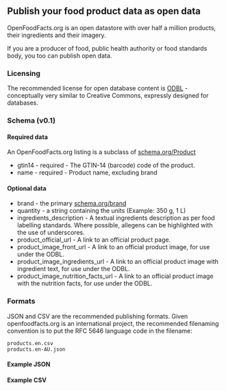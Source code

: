 ## Publish your food product data as open data

OpenFoodFacts.org is an open datastore with over half a million products, their ingredients and their imagery.

If you are a producer of food, public health authority or food standards body, you too can publish open data.

### Licensing

The recommended license for open database content is [ODBL](https://opendatacommons.org/licenses/odbl/) - conceptually very similar to Creative Commons, expressly designed for databases.

### Schema (v0.1)

#### Required data
An OpenFoodFacts.org listing is a subclass of [schema.org/Product](http://schema.org/Product)
 * gtin14	- required - The GTIN-14 (barcode) code of the product.
 * name - required - Product name, excluding brand
 
#### Optional data
 * brand - the primary [schema.org/brand](http://schema.org/brand)
 * quantity - a string containing the units (Example: 350 g, 1 L)
 * ingredients_description - A textual ingredients description as per food labelling standards. Where possible, allegens can be highlighted with the use of underscores.
 * product_official_url - A link to an official product page.
 * product_image_front_url - A link to an official product image, for use under the ODBL.
 * product_image_ingredients_url - A link to an official product image with ingredient text, for use under the ODBL.
 * product_image_nutrition_facts_url - A link to an official product image with the nutrition facts, for use under the ODBL.

### Formats
JSON and CSV are the recommended publishing formats. Given openfoodfacts.org is an international project, the recommended filenaming convention is to put the RFC 5646 language code in the filename:
```
products.en.csv
products.en-AU.json
```

#### Example JSON

#### Example CSV
